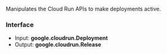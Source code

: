 <!-- This file was generated via `make gen/integrations-hcl` -->
Manipulates the Cloud Run APIs to make deployments active.

### Interface

- Input: **google.cloudrun.Deployment**
- Output: **google.cloudrun.Release**

